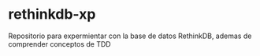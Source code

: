 # rethinkdb-xp
Repositorio para expermientar con la base de datos RethinkDB, ademas de comprender conceptos de TDD
